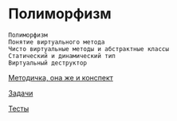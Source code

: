 # Полиморфизм
```
Полиморфизм
Понятие виртуального метода
Чисто виртуальные методы и абстрактные классы
Статический и динамический тип
Виртуальный деструктор
```


[Методичка, она же и конспект](students.md)

[Задачи](tasks/)

[Тесты](tests.md)